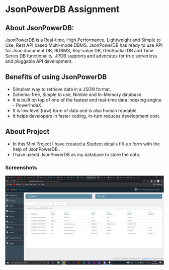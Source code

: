 # JsonPowerDB Assignment
## About JsonPowerDB:
JsonPowerDB is a Real-time, High Performance, Lightweight and Simple to Use, Rest API based Multi-mode DBMS. JsonPowerDB has ready to use API for Json document DB, RDBMS, Key-value DB, GeoSpatial DB and Time Series DB functionality. JPDB supports and advocates for true serverless and pluggable API development.
## Benefits of using JsonPowerDB
- Simplest way to retrieve data in a JSON format.
- Schema-free, Simple to use, Nimble and In-Memory database.
- It is built on top of one of the fastest and real-time data indexing engine - PowerIndeX.
- It is low level (raw) form of data and is also human readable.
- It helps developers in faster coding, in-turn reduces development cost.
## About Project
- In this Mini Project I have created a Student details fill-up form with the help of JsonPowerDB .
- I have usedd JsonPowerDB as my database to store the data.
### Screenshots
![Alt Text](https://github.com/carrotandpeas/L2E-Assignment/blob/main/L2E/Screenshots/DATABASE.png)
